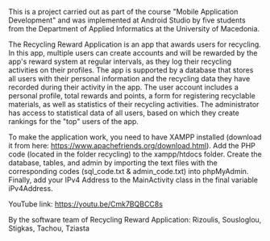 This is a project carried out as part of the course "Mobile Application Development" and was implemented at Android Studio by five students from the Department of Applied Informatics at the University of Macedonia.

The Recycling Reward Application is an app that awards users for recycling. In this app, multiple users can create accounts and will be rewarded by the app's reward system at regular intervals, as they log their recycling activities on their profiles. The app is supported by a database that stores all users with their personal information and the recycling data they have recorded during their activity in the app. The user account includes a personal profile, total rewards and points, a form for registering recyclable materials, as well as statistics of their recycling activities. The administrator has access to statistical data of all users, based on which they create rankings for the "top" users of the app.

To make the application work, you need to have XAMPP installed (download it from here: https://www.apachefriends.org/download.html). Add the PHP code (located in the folder recycling) to the xampp/htdocs folder. Create the database, tables, and admin by importing the text files with the corresponding codes (sql_code.txt & admin_code.txt) into phpMyAdmin. Finally, add your IPv4 Address to the MainActivity class in the final variable iPv4Address.

YouTube link: https://youtu.be/Cmk7BQBCC8s

By the software team of Recycling Reward Application: Rizoulis, Sousloglou, Stigkas, Tachou, Tziasta
